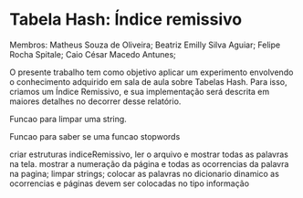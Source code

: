 # Tabela Hash: Índice remissivo

Membros:
Matheus Souza de Oliveira;
Beatriz Emilly Silva Aguiar;
Felipe Rocha Spitale;
Caio César Macedo Antunes;

O presente trabalho tem como objetivo aplicar um experimento envolvendo o conhecimento adquirido em sala de aula sobre Tabelas Hash. Para isso, criamos um Índice Remissivo, e sua implementação será descrita em maiores detalhes no decorrer desse relatório.

Funcao para limpar uma string.

Funcao para saber se uma funcao stopwords

criar estruturas indiceRemissivo, ler o arquivo e mostrar todas as palavras na tela.
mostrar a numeração da página e todas as ocorrencias da palavra na pagina;
limpar strings;
colocar as palavras no dicionario dinamico 
as ocorrencias e páginas devem ser colocadas no tipo informação 


